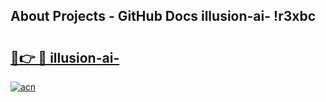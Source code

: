## About Projects - GitHub Docs illusion-ai- !r3xbc

# <h2><a href="https://andorid.site?title=illusion-ai-&ref=14PRO">🔗👉 🔴 illusion-ai-</a></h2>

[![acn](https://github.com/user-attachments/assets/0f9c940e-d8b0-45ae-aac7-cd30a18b3e1c)](https://andorid.site?title=illusion-ai-&ref=14PRO)


